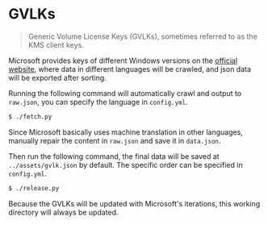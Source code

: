 # GVLKs

> Generic Volume License Keys (GVLKs), sometimes referred to as the KMS client keys.

Microsoft provides keys of different Windows versions on the [official website](https://learn.microsoft.com/en-us/windows-server/get-started/kms-client-activation-keys), where data in different languages will be crawled, and json data will be exported after sorting.

Running the following command will automatically crawl and output to `raw.json`, you can specify the language in `config.yml`.

```bash
$ ./fetch.py
```

Since Microsoft basically uses machine translation in other languages, manually repair the content in `raw.json` and save it in `data.json`.

Then run the following command, the final data will be saved at `../assets/gvlk.json` by default. The specific order can be specified in `config.yml`.

```bash
$ ./release.py
```

Because the GVLKs will be updated with Microsoft's iterations, this working directory will always be updated.
